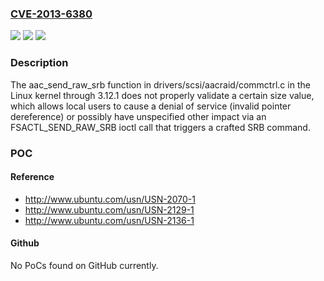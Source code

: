 ### [CVE-2013-6380](https://cve.mitre.org/cgi-bin/cvename.cgi?name=CVE-2013-6380)
![](https://img.shields.io/static/v1?label=Product&message=n%2Fa&color=blue)
![](https://img.shields.io/static/v1?label=Version&message=%3D%20n%2Fa%20&color=brighgreen)
![](https://img.shields.io/static/v1?label=Vulnerability&message=n%2Fa&color=brighgreen)

### Description

The aac_send_raw_srb function in drivers/scsi/aacraid/commctrl.c in the Linux kernel through 3.12.1 does not properly validate a certain size value, which allows local users to cause a denial of service (invalid pointer dereference) or possibly have unspecified other impact via an FSACTL_SEND_RAW_SRB ioctl call that triggers a crafted SRB command.

### POC

#### Reference
- http://www.ubuntu.com/usn/USN-2070-1
- http://www.ubuntu.com/usn/USN-2129-1
- http://www.ubuntu.com/usn/USN-2136-1

#### Github
No PoCs found on GitHub currently.

